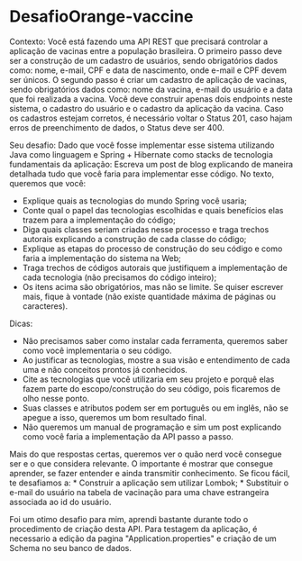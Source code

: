# DesafioOrange-vaccine
Contexto:
Você está fazendo uma API REST que precisará controlar a aplicação de vacinas entre a população brasileira. O primeiro passo deve ser a construção de um cadastro de usuários, sendo obrigatórios dados como: nome, e-mail, CPF e data de nascimento, onde e-mail e CPF devem ser únicos. 
O segundo passo é criar um cadastro de aplicação de vacinas, sendo obrigatórios dados como: nome da vacina, e-mail do usuário e a data que foi realizada a vacina.   Você deve construir apenas dois endpoints neste sistema, o cadastro do usuário e o cadastro da aplicação da vacina. Caso os cadastros estejam corretos, é necessário voltar o Status 201, caso hajam erros de preenchimento de dados, o Status deve ser 400. 

Seu desafio: 
Dado que você fosse implementar esse sistema utilizando Java como linguagem e Spring + Hibernate como stacks de tecnologia fundamentais da aplicação: Escreva um post de blog explicando de maneira detalhada tudo que você faria para implementar esse código. 
No texto, queremos que você:
* Explique quais as tecnologias do mundo Spring você usaria;
* Conte qual o papel das tecnologias escolhidas e quais benefícios elas trazem para a implementação do código;
* Diga quais classes seriam criadas nesse processo e traga trechos autorais explicando a construção de cada classe do código;
* Explique as etapas do processo de construção do seu código e como faria a implementação do sistema na Web;
* Traga trechos de códigos autorais que justifiquem a implementação de cada tecnologia (não precisamos do código inteiro);
* Os itens acima são obrigatórios, mas não se limite. Se quiser escrever mais, fique à vontade (não existe quantidade máxima de páginas ou caracteres).

Dicas: 
* Não precisamos saber como instalar cada ferramenta, queremos saber como você implementaria o seu código.
* Ao justificar as tecnologias, mostre a sua visão e entendimento de cada uma e não conceitos prontos já conhecidos. 
* Cite as tecnologias que você utilizaria em seu projeto e porquê elas fazem parte do escopo/construção do seu código, pois ficaremos de olho nesse ponto.
* Suas classes e atributos podem ser em português ou em inglês, não se apegue a isso, queremos um bom resultado final. 
* Não queremos um manual de programação e sim um post explicando como você faria a implementação da API passo a passo. 

Mais do que respostas certas, queremos ver o quão nerd você consegue ser e o que considera relevante. O importante é mostrar que consegue aprender, se fazer entender e ainda transmitir conhecimento.   Se ficou fácil, te desafiamos a:   * Construir a aplicação sem utilizar Lombok;   * Substituir o e-mail do usuário na tabela de vacinação para uma chave estrangeira associada ao id do usuário.

Foi um otimo desafio para mim, aprendi bastante durante todo o procedimento de criação desta API.
Para testagem da aplicação, é necessario a edição da pagina "Application.properties" e criação de um Schema no seu banco de dados.
